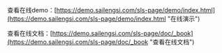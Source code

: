查看在线demo：[https://demo.sailengsi.com/sls-page/demo/index.html](https://demo.sailengsi.com/sls-page/demo/index.html "在线演示")

查看在线文档：[https://demo.sailengsi.com/sls-page/doc/_book](https://demo.sailengsi.com/sls-page/doc/_book "查看在线文档")